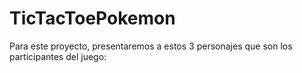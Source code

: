 # TicTacToePokemon

Para este proyecto, presentaremos a estos 3 personajes que son los participantes del juego:
